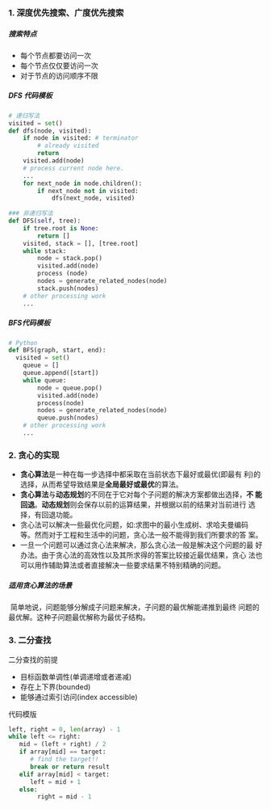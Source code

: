 ### 1. 深度优先搜索、广度优先搜索

##### 搜索特点

- 每个节点都要访问一次
- 每个节点仅仅要访问一次
- 对于节点的访问顺序不限

##### DFS 代码模板

```python
# 递归写法
visited = set() 
def dfs(node, visited):
    if node in visited: # terminator
    	# already visited 
    	return 
	visited.add(node) 
	# process current node here. 
	...
	for next_node in node.children(): 
		if next_node not in visited: 
			dfs(next_node, visited)
      
### 非递归写法
def DFS(self, tree): 
	if tree.root is None: 
		return [] 
	visited, stack = [], [tree.root]
	while stack: 
		node = stack.pop() 
		visited.add(node)
		process (node) 
		nodes = generate_related_nodes(node) 
		stack.push(nodes) 
	# other processing work 
	...
```
##### BFS代码模板

```python
# Python
def BFS(graph, start, end):
  visited = set()
	queue = [] 
	queue.append([start]) 
	while queue: 
		node = queue.pop() 
		visited.add(node)
		process(node) 
		nodes = generate_related_nodes(node) 
		queue.push(nodes)
	# other processing work 
	...
```



### 2. 贪心的实现

- **贪心算法**是一种在每一步选择中都采取在当前状态下最好或最优(即最有
  利)的选择，从而希望导致结果是**全局最好或最优**的算法。
- **贪心算法**与**动态规划**的不同在于它对每个子问题的解决方案都做出选择，**不
  能回退**。**动态规划**则会保存以前的运算结果，并根据以前的结果对当前进行
  选择，有回退功能。
- 贪心法可以解决一些最优化问题，如:求图中的最小生成树、求哈夫曼编码
  等。然而对于工程和生活中的问题，贪心法一般不能得到我们所要求的答
  案。
- 一旦一个问题可以通过贪心法来解决，那么贪心法一般是解决这个问题的最
  好办法。由于贪心法的高效性以及其所求得的答案比较接近最优结果，贪心
  法也可以用作辅助算法或者直接解决一些要求结果不特别精确的问题。

##### 适用贪心算法的场景

​		简单地说，问题能够分解成子问题来解决，子问题的最优解能递推到最终
问题的最优解。这种子问题最优解称为最优子结构。

### 3. 二分查找

二分查找的前提

- 目标函数单调性(单调递增或者递减) 
-  存在上下界(bounded)
- 能够通过索引访问(index accessible)

代码模版

```python
left, right = 0, len(array) - 1
while left <= right:
   mid = (left + right) / 2
   if array[mid] == target:
      # find the target!!
      break or return result
   elif array[mid] < target:
      left = mid + 1
   else:
    	right = mid - 1
```

